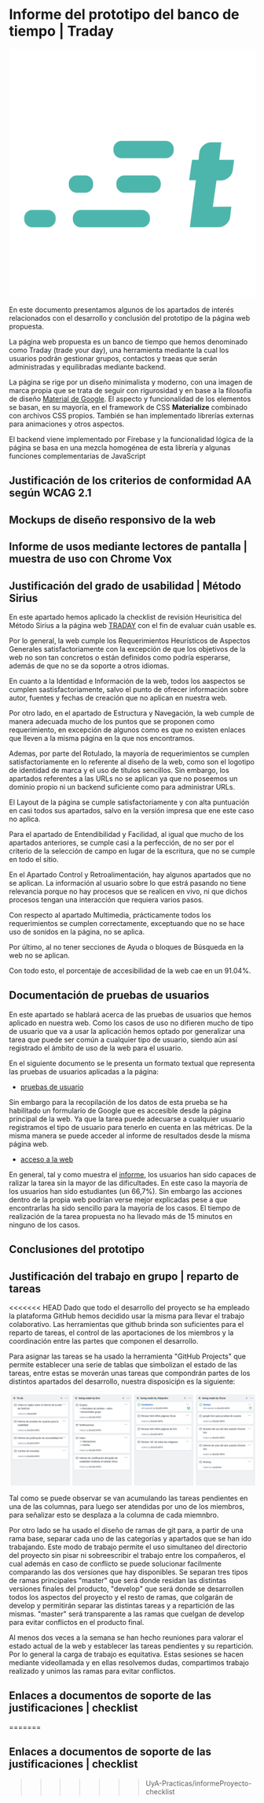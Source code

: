 # Informe del prototipo del banco de tiempo | Traday


![Logo de Traday](../public/media/img/traday-logo_teal.png)

En este documento presentamos algunos de los apartados de interés relacionados con el desarrollo y conclusión del prototipo de la página web propuesta.

La página web propuesta es un banco de tiempo que hemos denominado como Traday (trade your day), una herramienta mediante la cual los usuarios podrán gestionar grupos, contactos y traeas  que serán administradas y equilibradas mediante backend. 

La página se rige por un diseño minimalista y moderno, con una imagen de marca propia que se trata de seguir con rigurosidad y en base a la filosofía de diseño [Material de Google](https://material.io/design). El aspecto y funcionalidad de los elementos se basan, en su mayoría, en el framework de CSS **Materialize** combinado con archivos CSS propios. También se han implementado librerías externas para animaciones y otros aspectos. 

El backend viene implementado por Firebase y la funcionalidad lógica de la página se basa en una mezcla homogénea de esta librería y algunas funciones complementarias de JavaScript

## Justificación de los criterios de conformidad AA según WCAG 2.1

## Mockups de diseño responsivo de la web

## Informe de usos mediante lectores de pantalla | muestra de uso con Chrome Vox

## Justificación del grado de usabilidad | Método Sirius

En este apartado hemos aplicado la checklist de revisión Heurisitica del Método Sirius a la página web [TRADAY](https://traday-362aa.web.app/index.html) con el fin de evaluar cuán usable es. 

Por lo general, la web cumple los Requerimientos Heurísticos de Aspectos Generales satisfactoriamente con la excepción de que los objetivos de la web no son tan concretos o están definidos como podría esperarse, además de que no se da soporte a otros idiomas.

En cuanto a la Identidad e Información de la web, todos los aaspectos se cumplen sastisfactoriamente, salvo el punto de ofrecer información sobre autor, fuentes y fechas de creación que no aplican en nuestra web.

Por otro lado, en el apartado de Estructura y Navegación, la web cumple de manera adecuada mucho de los puntos que se proponen como requerimiento, en excepción de algunos como es que no existen enlaces que lleven a la misma página en la que nos encontramos.

Ademas, por parte del Rotulado, la mayoría de requerimientos se cumplen satisfactoriamente en lo referente al diseño de la web, como son el logotipo de identidad de marca y el uso de títulos sencillos. Sin embargo, los apartados referentes a las URLs no se aplican ya que no poseemos un dominio propio ni un backend suficiente como para administrar URLs.

El Layout de la página se cumple satisfactoriamente y con alta puntuación en casi todos sus apartados, salvo en la versión impresa que ene este caso no aplica.

Para el apartado de Entendibilidad y Facilidad, al igual que mucho de los apartados anteriores, se cumple casi a la perfección, de no ser por el criterio de la selección de campo en lugar de la escritura, que no se cumple en todo el sitio.

En el Apartado Control y Retroalimentación, hay algunos apartados que no se aplican. La información al usuario sobre lo que estrá pasando no tiene relevancia porque no hay procesos que se realicen en vivo, ni que dichos procesos tengan una interacción que requiera varios pasos.

Con respecto al apartado Multimedia, prácticamente todos los requerimientos se cumplen correctamente, exceptuando que no se hace uso de sonidos en la página, no se aplica.

Por último, al no tener secciones de Ayuda o bloques de Búsqueda en la web no se aplican.

Con todo esto, el porcentaje de accesibilidad de la web cae en un 91.04%.

## Documentación de pruebas de usuarios

En este apartado se hablará acerca de las pruebas de usuarios que hemos aplicado en nuestra web. Como los casos de uso no difieren mucho de tipo de usuario que va a usar la aplicación hemos optado por generalizar una tarea que puede ser común a cualquier tipo de usuario, siendo aún así registrado el ámbito de uso de la web para el usuario. 

En el siguiente documento se le presenta un formato textual que representa las pruebas de usuarios aplicadas a la página:

- [pruebas de usuario](./PRUEBAS-USUARIO.md)

Sin embargo para la recopilación de los datos de esta prueba se ha habilitado un formulario de Google que es accesible desde la página principal de la web. Ya que la tarea puede adecuarse a cualquier usuario registramos el tipo de usuario para tenerlo en cuenta en las métricas. De la misma manera se puede acceder al informe de resultados desde la misma página web.

- [acceso a la web](https://traday-362aa.web.app/)

En general, tal y como muestra el [informe](https://docs.google.com/forms/d/1TNGVwlrxmyuZ6fTtKtwjjY2ktNqsoqDNm5Z4GNP2Fv0/viewanalytics), los usuarios han sido capaces de ralizar la tarea sin la mayor de las dificultades. En este caso la mayoría de los usuarios han sido estudiantes (un 66,7%). Sin embargo las acciones dentro de la propia web podrían verse mejor explicadas pese a que encontrarlas ha sido sencillo para la mayoría de los casos. El tiempo de realización de la tarea propuesta no ha llevado más de 15 minutos en ninguno de los casos.


## Conclusiones del prototipo

## Justificación del trabajo en grupo | reparto de tareas

<<<<<<< HEAD
Dado que todo el desarrollo del proyecto se ha empleado la plataforma GitHub hemos decidido usar la misma para llevar el trabajo colaborativo. Las herramientas que github brinda son suficientes para el reparto de tareas, el control de las aportaciones de los miembros  y la coordinación entre las partes que componen el desarrollo. 

Para asignar las tareas se ha usado la herramienta "GitHub Projects" que permite establecer una serie de tablas que simbolizan el estado de las tareas, entre estas se moverán unas tareas que compondrán partes de los distintos apartados del desarrollo, nuestra disposiciṕn es la siguiente:

![imagen GitHub Projects](../public/media/img/projects.png)

Tal como se puede observar se van acumulando las tareas pendientes en una de las columnas, para luego ser atendidas por uno de los miembros, para señalizar esto se desplaza a la columna de cada miemnbro.

Por otro lado se ha usado el diseño de ramas de git para, a partir de una rama base, separar cada uno de las categorías y apartados que se han ido trabajando. Este modo de trabajo permite el uso simultaneo del directorio del proyecto sin pisar ni sobreescribir el trabajo entre los compañeros, el cual además en caso de conflicto se puede solucionar facilmente comparando las dos versiones que hay disponibles. Se separan tres tipos de ramas principales "master" que será donde residan las distintas versiones finales del producto, "develop" que será donde se desarrollen todos los aspectos del proyecto y el resto de ramas, que colgarán de develop y permitirán separar las distintas tareas y a repartición de las mismas. "master" será transparente a las ramas que cuelgan de develop para evitar conflictos en el producto final.

Al menos dos veces a la semana se han hecho reuniones para valorar el estado actual de la web y establecer las tareas pendientes y su repartición. Por lo general la carga de trabajo es equitativa. Estas sesiones se hacen mediante videollamada y en ellas resolvemos dudas, compartimos trabajo realizado y unimos las ramas para evitar conflictos.


## Enlaces a documentos de soporte de las justificaciones | checklist
=======
## Enlaces a documentos de soporte de las justificaciones | checklist

>>>>>>> UyA-Practicas/informeProyecto-checklist
